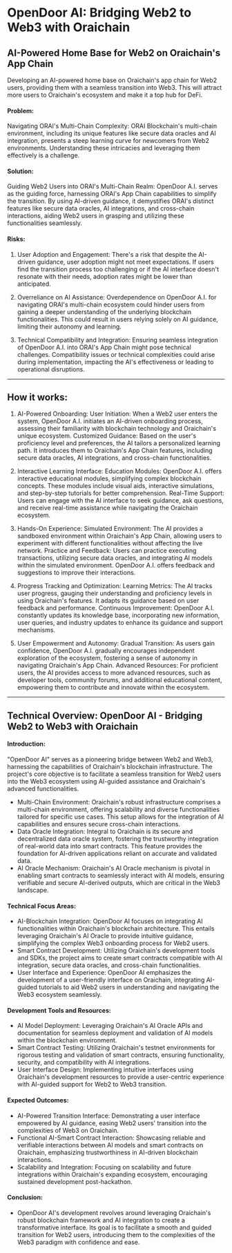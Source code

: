# OpenDoor AI: Bridging Web2 to Web3 with Oraichain

## AI-Powered Home Base for Web2 on Oraichain's App Chain

Developing an AI-powered home base on Oraichain's app chain for Web2 users, providing them with a seamless transition into Web3. This will attract more users to Oraichain's ecosystem and make it a top hub for DeFi.

#### Problem:
Navigating ORAI's Multi-Chain Complexity: ORAI Blockchain's multi-chain environment, including its unique features like secure data oracles and AI integration, presents a steep learning curve for newcomers from Web2 environments. Understanding these intricacies and leveraging them effectively is a challenge.

#### Solution:
Guiding Web2 Users into ORAI's Multi-Chain Realm: OpenDoor A.I. serves as the guiding force, harnessing ORAI's App Chain capabilities to simplify the transition. By using AI-driven guidance, it demystifies ORAI's distinct features like secure data oracles, AI integrations, and cross-chain interactions, aiding Web2 users in grasping and utilizing these functionalities seamlessly.

#### Risks:
1. User Adoption and Engagement: There's a risk that despite the AI-driven guidance, user adoption might not meet expectations. If users find the transition process too challenging or if the AI interface doesn't resonate with their needs, adoption rates might be lower than anticipated.

2. Overreliance on AI Assistance: Overdependence on OpenDoor A.I. for navigating ORAI's multi-chain ecosystem could hinder users from gaining a deeper understanding of the underlying blockchain functionalities. This could result in users relying solely on AI guidance, limiting their autonomy and learning.

3. Technical Compatibility and Integration: Ensuring seamless integration of OpenDoor A.I. into ORAI's App Chain might pose technical challenges. Compatibility issues or technical complexities could arise during implementation, impacting the AI's effectiveness or leading to operational disruptions.


-----------------------------------------------------------------------------------------------------------------------------------------------------------------------------------------------

## How it works:

1. AI-Powered Onboarding:
User Initiation: When a Web2 user enters the system, OpenDoor A.I. initiates an AI-driven onboarding process, assessing their familiarity with blockchain technology and Oraichain's unique ecosystem.
Customized Guidance: Based on the user's proficiency level and preferences, the AI tailors a personalized learning path. It introduces them to Oraichain's App Chain features, including secure data oracles, AI integrations, and cross-chain functionalities.

2. Interactive Learning Interface:
Education Modules: OpenDoor A.I. offers interactive educational modules, simplifying complex blockchain concepts. These modules include visual aids, interactive simulations, and step-by-step tutorials for better comprehension.
Real-Time Support: Users can engage with the AI interface to seek guidance, ask questions, and receive real-time assistance while navigating the Oraichain ecosystem.

3. Hands-On Experience:
Simulated Environment: The AI provides a sandboxed environment within Oraichain's App Chain, allowing users to experiment with different functionalities without affecting the live network.
Practice and Feedback: Users can practice executing transactions, utilizing secure data oracles, and integrating AI models within the simulated environment. OpenDoor A.I. offers feedback and suggestions to improve their interactions.

4. Progress Tracking and Optimization:
Learning Metrics: The AI tracks user progress, gauging their understanding and proficiency levels in using Oraichain's features. It adapts its guidance based on user feedback and performance.
Continuous Improvement: OpenDoor A.I. constantly updates its knowledge base, incorporating new information, user queries, and industry updates to enhance its guidance and support mechanisms.

5. User Empowerment and Autonomy:
Gradual Transition: As users gain confidence, OpenDoor A.I. gradually encourages independent exploration of the ecosystem, fostering a sense of autonomy in navigating Oraichain's App Chain.
Advanced Resources: For proficient users, the AI provides access to more advanced resources, such as developer tools, community forums, and additional educational content, empowering them to contribute and innovate within the ecosystem.

-----------------------------------------------------------------------------------------------------------------------------------------------------------------------------------------------

## Technical Overview: OpenDoor AI - Bridging Web2 to Web3 with Oraichain

#### Introduction:
"OpenDoor AI" serves as a pioneering bridge between Web2 and Web3, harnessing the capabilities of Oraichain's blockchain infrastructure. The project's core objective is to facilitate a seamless transition for Web2 users into the Web3 ecosystem using AI-guided assistance and Oraichain's advanced functionalities.

- Multi-Chain Environment: Oraichain's robust infrastructure comprises a multi-chain environment, offering scalability and diverse functionalities tailored for specific use cases. This setup allows for the integration of AI capabilities and ensures secure cross-chain interactions.
- Data Oracle Integration: Integral to Oraichain is its secure and decentralized data oracle system, fostering the trustworthy integration of real-world data into smart contracts. This feature provides the foundation for AI-driven applications reliant on accurate and validated data.
- AI Oracle Mechanism: Oraichain's AI Oracle mechanism is pivotal in enabling smart contracts to seamlessly interact with AI models, ensuring verifiable and secure AI-derived outputs, which are critical in the Web3 landscape.

#### Technical Focus Areas:

- AI-Blockchain Integration: OpenDoor AI focuses on integrating AI functionalities within Oraichain's blockchain architecture. This entails leveraging Oraichain's AI Oracle to provide intuitive guidance, simplifying the complex Web3 onboarding process for Web2 users.
- Smart Contract Development: Utilizing Oraichain's development tools and SDKs, the project aims to create smart contracts compatible with AI integration, secure data oracles, and cross-chain functionalities.
- User Interface and Experience: OpenDoor AI emphasizes the development of a user-friendly interface on Oraichain, integrating AI-guided tutorials to aid Web2 users in understanding and navigating the Web3 ecosystem seamlessly.

#### Development Tools and Resources:

- AI Model Deployment: Leveraging Oraichain's AI Oracle APIs and documentation for seamless deployment and validation of AI models within the blockchain environment.
- Smart Contract Testing: Utilizing Oraichain's testnet environments for rigorous testing and validation of smart contracts, ensuring functionality, security, and compatibility with AI integrations.
- User Interface Design: Implementing intuitive interfaces using Oraichain's development resources to provide a user-centric experience with AI-guided support for Web2 to Web3 transition.

#### Expected Outcomes:

- AI-Powered Transition Interface: Demonstrating a user interface empowered by AI guidance, easing Web2 users' transition into the complexities of Web3 on Oraichain.
- Functional AI-Smart Contract Interaction: Showcasing reliable and verifiable interactions between AI models and smart contracts on Oraichain, emphasizing trustworthiness in AI-driven blockchain interactions.
- Scalability and Integration: Focusing on scalability and future integrations within Oraichain's expanding ecosystem, encouraging sustained development post-hackathon.

#### Conclusion:
- OpenDoor AI's development revolves around leveraging Oraichain's robust blockchain framework and AI integration to create a transformative interface. Its goal is to facilitate a smooth and guided transition for Web2 users, introducing them to the complexities of the Web3 paradigm with confidence and ease.















